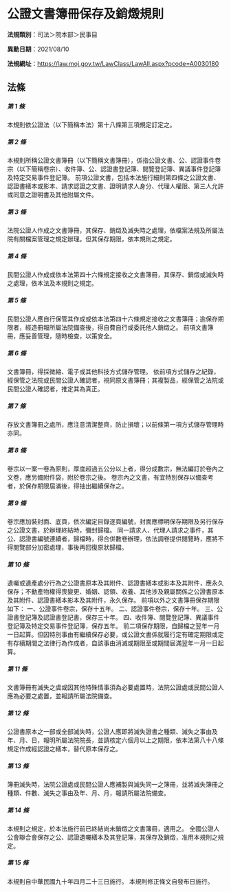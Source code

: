 # 公證文書簿冊保存及銷燬規則

**法規類別**：司法＞院本部＞民事目

**異動日期**：2021/08/10  

**法規網址**：https://law.moj.gov.tw/LawClass/LawAll.aspx?pcode=A0030180





## 法條
##### 第 1 條
本規則依公證法（以下簡稱本法）第十八條第三項規定訂定之。

##### 第 2 條
本規則所稱公證文書簿冊（以下簡稱文書簿冊），係指公證文書、公、認證事件卷宗（以下簡稱卷宗）、收件簿、公、認證書登記簿、閱覽登記簿、異議事件登記簿及特定交易事件登記簿。
前項公證文書，包括本法施行細則第四條之公證文書、認證書繕本或影本、請求認證之文書、證明請求人身分、代理人權限、第三人允許或同意之證明書及其他附屬文件。

##### 第 3 條
法院公證人作成之文書簿冊，其保存、銷燬及滅失時之處理，依檔案法規及所屬法院有關檔案管理之規定辦理。但其保存期限，依本規則之規定。

##### 第 4 條
民間公證人作成或依本法第四十六條規定接收之文書簿冊，其保存、銷燬或滅失時之處理，依本法及本規則之規定。

##### 第 5 條
民間公證人應自行保管其作成或依本法第四十六條規定接收之文書簿冊；逾保存期限者，經造冊報所屬法院備查後，得自費自行或委託他人銷燬之。
前項文書簿冊，應妥善管理，隨時檢查，以策安全。

##### 第 6 條
文書簿冊，得採微縮、電子或其他科技方式儲存管理。
依前項方式儲存之紀錄，經保管之法院或民間公證人確認者，視同原文書簿冊；其複製品，經保管之法院或民間公證人確認者，推定其為真正。

##### 第 7 條
存放文書簿冊之處所，應注意清潔整齊，防止損壞；以前條第一項方式儲存管理時亦同。

##### 第 8 條
卷宗以一案一卷為原則，厚度超過五公分以上者，得分成數宗，無法編訂於卷內之文卷，應另備附件袋，附於卷宗之後。
卷宗內之文書，有宜特別保存以備查考者，於保存期限屆滿後，得抽出繼續保存之。

##### 第 9 條
卷宗應加裝封面、底頁，依次編定目錄逐頁編號，封面應標明保存期限及另行保存之公證文書，於辦理終結時，彌封歸檔。
同一請求人、代理人請求之事件，其公、認證書編號連續者，歸檔時，得合併數卷辦理，依法調卷提供閱覽時，應將不得閱覽部分加密處理，事後再回復原狀歸檔。

##### 第 10 條
遺囑或遺產處分行為之公證書原本及其附件、認證書繕本或影本及其附件，應永久保存；不動產物權得喪變更、婚姻、認領、收養、其他涉及親屬關係之公證書原本及其附件、認證書繕本影本及其附件，永久保存。
前項以外之文書簿冊保存期限如下：
一、公證事件卷宗，保存十五年。
二、認證事件卷宗，保存十年。
三、公證書登記簿及認證書登記書，保存三十年。
四、收件簿、閱覽登記簿、異議事件登記簿及特定交易事件登記簿，保存五年。
前二項保存期限，自歸檔之翌年一月一日起算。但因特別事由有繼續保存必要，或公證文書係就履行定有確定期限或定有存續期間之法律行為作成者，自該事由消滅或期限至或期間屆滿翌年一月一日起算。

##### 第 11 條
文書簿冊有滅失之虞或因其他特殊情事須為必要處置時，法院公證處或民間公證人應為必要之處置，並報請所屬法院備查。

##### 第 12 條
公證書原本之一部或全部滅失時，公證人應即將滅失證書之種類、滅失之事由及年、月、日，報明所屬法院院長，並請核定六個月以上之期限，依本法第八十八條規定作成經認證之繕本，替代原本保存之。

##### 第 13 條
簿冊滅失時，法院公證處或民間公證人應補製與滅失同一之簿冊，並將滅失簿冊之種類、件數、滅失之事由及年、月、月，報請所屬法院備查。

##### 第 14 條
本規則之規定，於本法施行前已終結尚未銷燬之文書簿冊，適用之。
全國公證人公會聯合會保存之公、認證遺囑繕本及其登記簿，其保存及銷燬，准用本規則之規定。

##### 第 15 條
本規則自中華民國九十年四月二十三日施行。
本規則修正條文自發布日施行。


